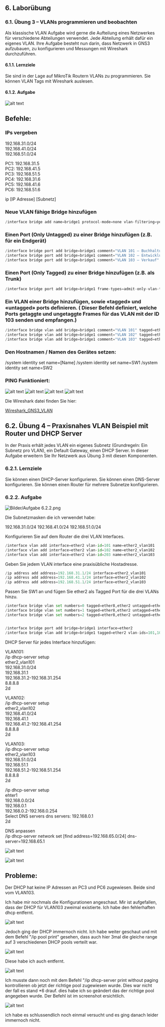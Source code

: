 ## 6. Laborübung

### 6.1. Übung 3 – VLANs programmieren und beobachten
Als klassische VLAN Aufgabe wird gerne die Aufteilung eines Netzwerkes für
verschiedene Abteilungen verwendet. Jede Abteilung erhält dafür ein eigenes
VLAN. Ihre Aufgabe besteht nun darin, dass Netzwerk in GNS3 aufzubauen, zu
konfigurieren und Messungen mit Wireshark durchzuführen.

#### 6.1.1. Lernziele

Sie sind in der Lage auf MikroTik Routern VLANs zu programmieren.
Sie können VLAN Tags mit Wireshark auslesen.


#### 6.1.2. Aufgabe
![alt text](../Bilder/image.png)

## Befehle:

### IPs vergeben

192.168.31.0/24  
192.168.41.0/24  
192.168.51.0/24  

PC1: 192.168.31.5  
PC2: 192.168.41.5  
PC3: 192.168.51.5  
PC4: 192.168.31.6  
PC5: 192.168.41.6  
PC6: 192.168.51.6  

ip [IP Adresse] [Subnetz]

### Neue VLAN fähige Bridge hinzufügen

```python
/interface bridge add name=bridge1 protocol-mode=none vlan-filtering=yes
```

### Einen Port (Only Untagged) zu einer Bridge hinzufügen (z.B. für ein Endgerät)
```python
/interface bridge port add bridge=bridge1 comment="VLAN 101 – Buchhaltung" frame-types=admit-only-untagged-and-priority-tagged hw=no interface=ether4 pvid=101
/interface bridge port add bridge=bridge1 comment="VLAN 102 – Entwicklung" frame-types=admit-only-untagged-and-priority-tagged hw=no interface=ether5 pvid=102
/interface bridge port add bridge=bridge1 comment="VLAN 103 – Verkauf" frame-types=admit-only-untagged-and-priority-tagged hw=no interface=ether6 pvid=103
```

### Einen Port (Only Tagged) zu einer Bridge hinzufügen (z.B. als Trunk)

```python
/interface bridge port add bridge=bridge1 frame-types=admit-only-vlan-tagged hw=no interface=ether8
```

### Ein VLAN einer Bridge hinzufügen, sowie «tagged» und «untagged» ports definieren. ( Dieser Befehl definiert, welche Ports getaggte und ungetaggte Frames für das VLAN mit der ID 103 senden und empfangen.)

```python
/interface bridge vlan add bridge=bridge1 comment="VLAN 101" tagged=ether8 untagged=ether4 vlan-ids=101
/interface bridge vlan add bridge=bridge1 comment="VLAN 102" tagged=ether8 untagged=ether5 vlan-ids=102
/interface bridge vlan add bridge=bridge1 comment="VLAN 103" tagged=ether8 untagged=ether6 vlan-ids=103
```

### Den Hostnamen / Namen des Gerätes setzen:
/system identity set name=[Name]
/system identity set name=SW1
/system identity set name=SW2

### PING Funktioniert:

![alt text](../Bilder/image-1.png)
![alt text](../Bilder/PC4.png)
![alt text](<../Bilder/Ping error.png>)
![alt text](../Bilder/PC2.png)

Die Wireshark datei finden Sie hier:

[Wireshark_GNS3_VLAN](Wireshark_GNS3_VLAN.pcapng)

## 6.2. Übung 4 – Praxisnahes VLAN Beispiel mit Router und DHCP Server
In der Praxis erhält jedes VLAN ein eigenes Subnetz (Grundregeln: Ein Subnetz
pro VLAN), ein Default Gateway, einen DHCP Server. In dieser Aufgabe erweitern
Sie Ihr Netzwerk aus Übung 3 mit diesen Komponenten.

### 6.2.1. Lernziele

Sie können einen DHCP-Server konfigurieren.
Sie können einen DNS-Server konfigurieren.
Sie können einen Router für mehrere Subnetze konfigurieren.


### 6.2.2. Aufgabe

![Bilder/Aufgabe 6.2.2.png](<../Bilder/Aufgabe 6.2.2.png>)

Die Subnetzmasken die ich verwendet habe:

192.168.31.0/24
192.168.41.0/24
192.168.51.0/24

Konfigurieren Sie auf dem Router die drei VLAN Interfaces. 
```python
/interface vlan add interface=ether2 vlan-id=101 name=ether2_vlan101
/interface vlan add interface=ether2 vlan-id=102 name=ether2_vlan102
/interface vlan add interface=ether2 vlan-id=203 name=ether2_vlan103
```

Geben Sie jedem VLAN interface eine praxisübliche Hostadresse.
```python
/ip address add address=192.168.31.1/24 interface=ether2_vlan101
/ip address add address=192.168.41.1/24 interface=ether2_vlan102
/ip address add address=192.168.51.1/24 interface=ether2_vlan103
```

Passen Sie SW1 an und fügen Sie ether2 als Tagged Port für die drei VLANs hinzu.
```python
/interface bridge vlan set numbers=0 tagged=ether8,ether2 untagged=ether4
/interface bridge vlan set numbers=1 tagged=ether8,ether2 untagged=ether5
/interface bridge vlan set numbers=2 tagged=ether8,ether2 untagged=ether6


/interface bridge port add bridge=bridge1 interface=ether2
/interface bridge vlan add bridge=bridge1 tagged=ether2 vlan-ids=101,102,103
```
DHCP Server für jedes Interface hinzufügen:

VLAN101:  
/ip dhcp-server setup  
ether2_vlan101  
192.168.31.0/24  
192.168.31.1  
192.168.31.2-192.168.31.254  
8.8.8.8  
2d  

VLAN102:  
/ip dhcp-server setup  
ether2_vlan102  
192.168.41.0/24  
192.168.41.1  
192.168.41.2-192.168.41.254  
8.8.8.8  
2d  

VLAN103:  
/ip dhcp-server setup  
ether2_vlan103  
192.168.51.0/24  
192.168.51.1  
192.168.51.2-192.168.51.254  
8.8.8.8  
2d  

/ip dhcp-server setup  
ehter1  
192.168.0.0/24  
192.168.0.1  
192.168.0.2-192.168.0.254  
Select DNS servers dns servers: 192.168.0.1  
2d  

DNS anpassen  
/ip dhcp-server network set [find address=192.168.65.0/24] dns-server=192.168.65.1

![alt text](<../Bilder/dhcp IP ranges.png>)

![alt text](<../Bilder/pc1 ping pc5.png>)

## Probleme:

Der DHCP hat keine IP Adressen an PC3 und PC6 zugewiesen. Beide sind vom VLAN103.

Ich habe mir nochmals die Konfigurationen angeschaut. Mir ist aufgefallen, dass der DHCP für VLAN103 zweimal existierte. Ich habe den fehlerhaften dhcp entfernt.

![alt text](../Bilder/fehlersuche.png)

Jedoch ging der DHCP immernoch nicht. Ich habe weiter geschaut und mit dem Befehl "/ip pool print" gesehen, dass auch hier 3mal die gleiche range auf 3 verschiedenen DHCP pools verteilt war.

![alt text](../Bilder/fehlersuche2.png)

Diese habe ich auch entfernt.

![alt text](../Bilder/entfernt.png)

Ich musste dann noch mit dem Befehl "/ip dhcp-server print without paging kontrollieren ob jetzt der richtige pool zugewiesen wurde. Dies war nicht der fall es stand *6 drauf. dies habe ich so geändert das der richtige pool angegeben wurde. Der Befehl ist im screenshot ersichtlich.

![alt text](../Bilder/Korrigiert.png)

ich habe es schlussendlich noch einmal versucht und es ging danach leider immernoch nicht. 